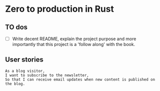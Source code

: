 # Zero to production in Rust

## TO dos

- [ ] Write decent README, explain the project purpose and more importantly
  that this project is a 'follow along' with the book.

## User stories

```
As a blog visitor,
I want to subscribe to the newsletter,
So that I can receive email updates when new content is published on the blog.
```
